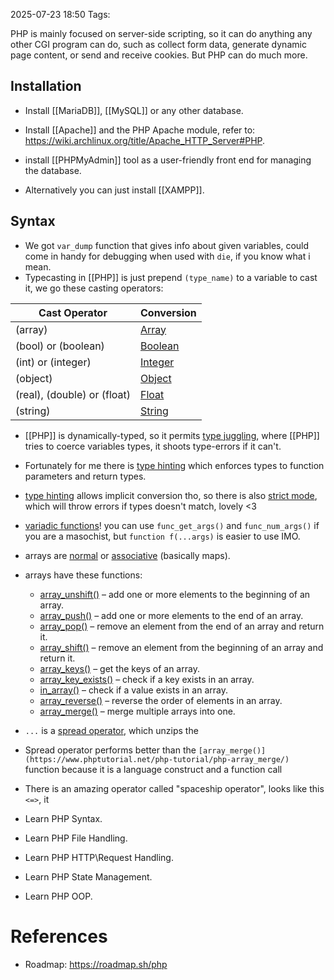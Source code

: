 2025-07-23 18:50
Tags: 

PHP is mainly focused on server-side scripting, so it can do anything any other CGI program can do, such as collect form data, generate dynamic page content, or send and receive cookies. But PHP can do much more.

## Installation

-  Install [[MariaDB]], [[MySQL]] or any other database.  
- Install [[Apache]] and the PHP Apache module, refer to: https://wiki.archlinux.org/title/Apache_HTTP_Server#PHP.
- install [[PHPMyAdmin]] tool as a user-friendly front end for managing the database.

- Alternatively you can just install [[XAMPP]].

## Syntax

- We got `var_dump` function that gives info about given variables, could come in handy for debugging when used with `die`, if you know what i mean.
- Typecasting in [[PHP]] is just prepend `(type_name)` to a variable to cast it, we go these casting operators:

| Cast Operator               | Conversion                                                       |
| --------------------------- | ---------------------------------------------------------------- |
| (array)                     | [Array](https://www.phptutorial.net/php-tutorial/php-array/)     |
| (bool) or (boolean)         | [Boolean](https://www.phptutorial.net/php-tutorial/php-boolean/) |
| (int) or (integer)          | [Integer](https://www.phptutorial.net/php-tutorial/php-int/)     |
| (object)                    | [Object](https://www.phptutorial.net/php-oop/php-objects/)       |
| (real), (double) or (float) | [Float](https://www.phptutorial.net/php-tutorial/php-float/)     |
| (string)                    | [String](https://www.phptutorial.net/php-tutorial/php-string/)   |
- [[PHP]] is dynamically-typed, so it permits [type juggling](https://www.phptutorial.net/php-tutorial/php-type-juggling/), where [[PHP]] tries to coerce variables types, it shoots type-errors if it can't.
- Fortunately for me there is [type hinting](https://www.phptutorial.net/php-tutorial/php-type-hints/) which enforces types to function parameters and return types.
- [type hinting](https://www.phptutorial.net/php-tutorial/php-type-hints/) allows implicit conversion tho, so there is also [strict mode](https://www.phptutorial.net/php-tutorial/php-strict_types/), which will throw errors if types doesn't match, lovely <3 
- [variadic functions](https://www.phptutorial.net/php-tutorial/php-variadic-functions/)! you can use `func_get_args()` and `func_num_args()` if you are a masochist, but `function f(...args)` is easier to use IMO.
- arrays are [normal](https://www.phptutorial.net/php-tutorial/php-array/) or [associative](https://www.phptutorial.net/php-tutorial/php-associative-arrays/) (basically maps).
- arrays have these functions: 
	- [array_unshift()](https://www.phptutorial.net/php-tutorial/php-array_unshift/) – add one or more elements to the beginning of an array.
	- [array_push()](https://www.phptutorial.net/php-tutorial/php-array_push/) – add one or more elements to the end of an array.
	- [array_pop()](https://www.phptutorial.net/php-tutorial/php-array_pop/) – remove an element from the end of an array and return it.
	- [array_shift()](https://www.phptutorial.net/php-tutorial/php-array_shift/) – remove an element from the beginning of an array and return it.
	- [array_keys()](https://www.phptutorial.net/php-tutorial/php-array_keys/) – get the keys of an array.
	- [array_key_exists()](https://www.phptutorial.net/php-tutorial/php-array_key_exists/) – check if a key exists in an array.
	- [in_array()](https://www.phptutorial.net/php-tutorial/php-in_array/) – check if a value exists in an array.
	- [array_reverse()](https://www.phptutorial.net/php-tutorial/php-array_reverse/) – reverse the order of elements in an array.
	- [array_merge()](https://www.phptutorial.net/php-tutorial/php-array_merge/) – merge multiple arrays into one.
- `...` is a [spread operator](https://www.phptutorial.net/php-tutorial/php-spread-operator/), which unzips the 
- Spread operator performs better than the `[array_merge()](https://www.phptutorial.net/php-tutorial/php-array_merge/)` function because it is a language construct and a function call
- There is an amazing operator called "spaceship operator", looks like this `<=>`, it 

-  Learn PHP Syntax.
-  Learn PHP File Handling.
-  Learn PHP HTTP\Request Handling.
-  Learn PHP State Management.
-  Learn PHP OOP.


# References

- Roadmap: https://roadmap.sh/php